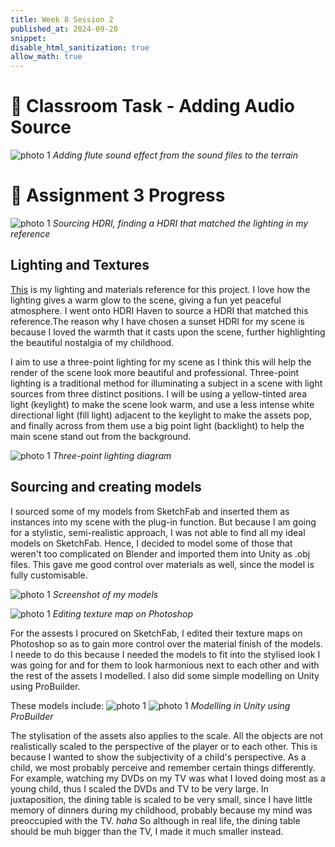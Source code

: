 ```yaml
---
title: Week 8 Session 2
published_at: 2024-09-20
snippet: 
disable_html_sanitization: true
allow_math: true
---
```

# :page_with_curl: Classroom Task - Adding Audio Source

![photo 1](photos/47.png)
*Adding flute sound effect from the sound files to the terrain*

# :page_with_curl: Assignment 3 Progress

![photo 1](photos/49.png)
*Sourcing HDRI, finding a HDRI that matched the lighting in my reference*

## Lighting and Textures

[This](https://www.behance.net/gallery/14268675/CTC-Winter-Olympic-Package) is my lighting and materials reference for this project. I love how the lighting gives a warm glow to the scene, giving a fun yet peaceful atmosphere. I went onto HDRI Haven to source a HDRI that matched this reference.The reason why I have chosen a sunset HDRI for my scene is because I loved the warmth that it casts upon the scene, further highlighting the beautiful nostalgia of my childhood.

 I aim to use a three-point lighting for my scene as I think this will help the render of the scene look more beautiful and professional. Three-point lighting is a traditional method for illuminating a subject in a scene with light sources from three distinct positions. I will be using a yellow-tinted area light (keylight) to make the scene look warm, and use a less intense white directional light (fill light) adjacent to the keylight to make the assets pop, and finally across from them use a big point light (backlight) to help the main scene stand out from the background.

![photo 1](photos/56.png)
*Three-point lighting diagram*

## Sourcing and creating models

I sourced some of my models from SketchFab and inserted them as instances into my scene with the plug-in function. But because I am going for a stylistic, semi-realistic approach, I was not able to find all my ideal models on SketchFab. Hence, I decided to model some of those that weren't too complicated on Blender and imported them into Unity as .obj files. This gave me good control over materials as well, since the model is fully customisable.

![photo 1](photos/67.png)
*Screenshot of my models*

![photo 1](photos/55.png)
*Editing texture map on Photoshop*

For the assests I procured on SketchFab, I edited their texture maps on Photoshop so as to gain more control over the material finish of the models. I neede to do this because I needed the models to fit into the stylised look I was going for and for them to look harmonious next to each other and with the rest of the assets I modelled. I also did some simple modelling on Unity using ProBuilder. 

These models include:
![photo 1](photos/53.png)
![photo 1](photos/54.png)
*Modelling in Unity using ProBuilder*

The stylisation of the assets also applies to the scale. All the objects are not realistically scaled to the perspective of the player or to each other. This is because I wanted to show the subjectivity of a child's perspective. As a child, we most probably perceive and remember certain things differently. For example, watching my DVDs on my TV was what I loved doing most as a young child, thus I scaled the DVDs and TV to be very large. In juxtaposition, the dining table is scaled to be very small, since I have little memory of dinners during my childhood, probably because my mind was preoccupied with the TV. *haha*  So although in real life, the dining table should be muh bigger than the TV, I made it much smaller instead.



